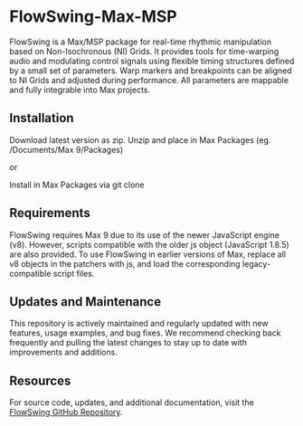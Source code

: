 # FlowSwing-Max-MSP
FlowSwing is a Max/MSP package for real-time rhythmic manipulation based on Non-Isochronous (NI) Grids. It provides tools for time-warping audio and modulating control signals using flexible timing structures defined by a small set of parameters. Warp markers and breakpoints can be aligned to NI Grids and adjusted during performance. All parameters are mappable and fully integrable into Max projects.

## Installation
Download latest version as zip. Unzip and place in Max Packages (eg. /Documents/Max 9/Packages)

or

Install in Max Packages via git clone

## Requirements

FlowSwing requires Max 9 due to its use of the newer JavaScript engine (v8). However, scripts compatible with the older js object (JavaScript 1.8.5) are also provided. To use FlowSwing in earlier versions of Max, replace all v8 objects in the patchers with js, and load the corresponding legacy-compatible script files.

## Updates and Maintenance
This repository is actively maintained and regularly updated with new features, usage examples, and bug fixes. We recommend checking back frequently and pulling the latest changes to stay up to date with improvements and additions.

## Resources

For source code, updates, and additional documentation, visit the [FlowSwing GitHub Repository](https://github.com/sioros/FlowSwing-Max-MSP/).

